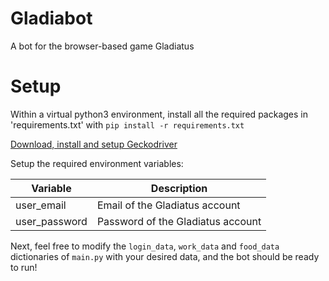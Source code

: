 # Gladiabot
A bot for the browser-based game Gladiatus

# Setup

Within a virtual python3 environment, install all the required packages in 'requirements.txt' with `pip install -r requirements.txt`

[Download, install and setup Geckodriver](https://github.com/mozilla/geckodriver/releases)

Setup the required environment variables:

| Variable      | Description                       |
|---------------|-----------------------------------|
| user_email    | Email of the Gladiatus account    |
| user_password | Password of the Gladiatus account |

Next, feel free to modify the `login_data`, `work_data` and `food_data` dictionaries of `main.py` with your desired data, and the bot should be ready to run! 
